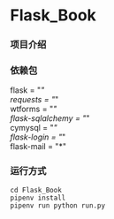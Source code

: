 # Flask_Book
### 项目介绍

### 依赖包
flask = "*"  
requests = "*"  
wtforms = "*"  
flask-sqlalchemy = "*"  
cymysql = "*"  
flask-login = "*"  
flask-mail = "*"  

### 运行方式
```
cd Flask_Book
pipenv install
pipenv run python run.py
```
